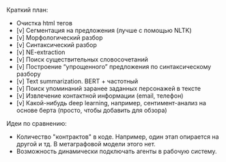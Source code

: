 Краткий план:

* Очистка html тегов
* [v] Сегментация на предложения (лучше с помощью NLTK)
* [v] Морфологический разбор
* [v] Синтаксический разбор
* [v] NE-extraction
* [v] Поиск существительных словосочетаний
* [v] Построение “упрощенного” предложения по синтаксическому разбору
* [v] Text summarization. BERT + частотный
* [v] Поиск упоминаний заранее заданных персонажей в тексте
* [v] Извлечение контактной информации (email, телефон)
* [v] Какой-нибудь deep learning, например, сентимент-анализ на основе берта (просто, чтобы добавить для обзора)

Идеи по сравнению:
* Количество "контрактов" в коде. Например, один этап опирается на другой и тд. В метаграфовой модели этого нет.
* Возможность динамически подключать агенты в рабочую систему.
